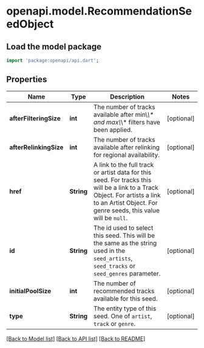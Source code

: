 # openapi.model.RecommendationSeedObject

## Load the model package
```dart
import 'package:openapi/api.dart';
```

## Properties
Name | Type | Description | Notes
------------ | ------------- | ------------- | -------------
**afterFilteringSize** | **int** | The number of tracks available after min\\_\\* and max\\_\\* filters have been applied.  | [optional] 
**afterRelinkingSize** | **int** | The number of tracks available after relinking for regional availability.  | [optional] 
**href** | **String** | A link to the full track or artist data for this seed. For tracks this will be a link to a Track Object. For artists a link to an Artist Object. For genre seeds, this value will be `null`.  | [optional] 
**id** | **String** | The id used to select this seed. This will be the same as the string used in the `seed_artists`, `seed_tracks` or `seed_genres` parameter.  | [optional] 
**initialPoolSize** | **int** | The number of recommended tracks available for this seed.  | [optional] 
**type** | **String** | The entity type of this seed. One of `artist`, `track` or `genre`.  | [optional] 

[[Back to Model list]](../README.md#documentation-for-models) [[Back to API list]](../README.md#documentation-for-api-endpoints) [[Back to README]](../README.md)


